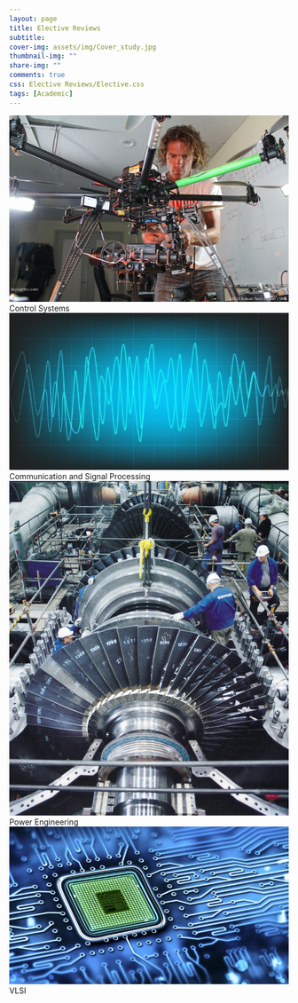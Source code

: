```yaml
---
layout: page
title: Elective Reviews
subtitle: 
cover-img: assets/img/Cover_study.jpg
thumbnail-img: ""
share-img: ""
comments: true
css: Elective Reviews/Elective.css
tags: [Academic]
---
```


<div class="myGallery">
  <div class="item">
    <img src="/Elective Reviews/Control.JPG" />
    <span class="caption">Control Systems</span>
  </div>
  <div class="item">
    <img src="/Elective Reviews/Signal.JPG" />
    <span class="caption">Communication and Signal Processing </span>
  </div>
  <div class="item">
    <img src="/Elective Reviews/Power.JPG" />
    <span class="caption">Power Engineering</span>
  </div>
  <div class="item">
    <img src="/Elective Reviews/VLSI.JPG" />
    <span class="caption">VLSI</span>
  </div>
</div>
